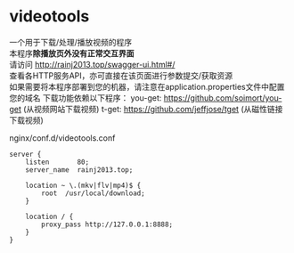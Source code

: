 # videotools
一个用于下载/处理/播放视频的程序  
本程序**除播放页外没有正常交互界面**  
请访问 http://rainj2013.top/swagger-ui.html#/  
查看各HTTP服务API，亦可直接在该页面进行参数提交/获取资源  
如果需要将本程序部署到您的机器，请注意在application.properties文件中配置您的域名
下载功能依赖以下程序：
you-get: https://github.com/soimort/you-get (从视频网站下载视频)
t-get: https://github.com/jeffjose/tget (从磁性链接下载视频)

nginx/conf.d/videotools.conf
```
server {
    listen       80;
    server_name  rainj2013.top;
    
    location ~ \.(mkv|flv|mp4)$ {
        root  /usr/local/download;
    }

    location / {
        proxy_pass http://127.0.0.1:8888;
    }
}
```
